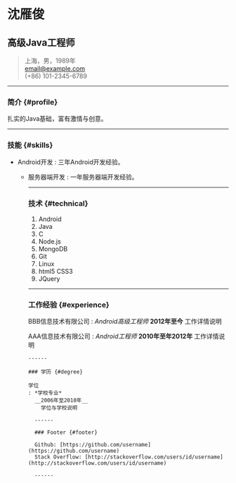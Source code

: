#  沈雁俊
## 高级Java工程师

> 上海，男，1989年  
> [email@example.com](email@example.com)  
> (+86) 101-2345-6789

------

### 简介 {#profile}

扎实的Java基础，富有激情与创意。

------

### 技能 {#skills}

* Android开发
  : 三年Android开发经验。

  * 服务器端开发
    : 一年服务器端开发经验。

    -------

    ### 技术 {#technical}

    1. Android
    1. Java
    1. C
    1. Node.js
    1. MongoDB
    1. Git
    1. Linux
    1. html5 CSS3
    1. JQuery

    ------

    ### 工作经验 {#experience}

    BBB信息技术有限公司
    : *Android高级工程师*
      __2012年至今__
        工作详情说明

	AAA信息技术有限公司
	: *Android工程师*
	  __2010年至年2012年__
	    工作详情说明

	    ------

	    ### 学历 {#degree}

	    学位
	    : *学校专业*
	      __2006年至2010年__
	        学位与学校说明
		  
		  ------

		  ### Footer {#footer}

		  Github: [https://github.com/username](https://github.com/username)  
		  Stack Overflow: [http://stackoverflow.com/users/id/username](http://stackoverflow.com/users/id/username)

		  ------
